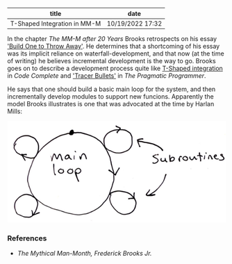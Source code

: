 | title | date |
|---|---|
| T-Shaped Integration in MM-M | 10/19/2022 17:32 |

In the chapter _The MM-M after 20 Years_ Brooks retrospects on his essay ['Build
One to Throw Away'](1664251484.md). He determines that a shortcoming of his essay
was its implicit reliance on waterfall-development, and that now (at the time of
writing) he believes incremental development is the way to go. Brooks goes on to
describe a development process quite like [T-Shaped integration](1661984656.md) 
in _Code Complete_ and ['Tracer Bullets'](1661985707.md) in 
_The Pragmatic Programmer_. 

He says that one should build a basic main loop for the system, and then 
incrementally develop modules to support new funcions. Apparently the model 
Brooks illustrates is one that was advocated at the time by Harlan Mills:

![MMM Figure 19.2](../assets/MMM_19-2.png "MMM Figure 19.2")

### References
- _The Mythical Man-Month, Frederick Brooks Jr._
